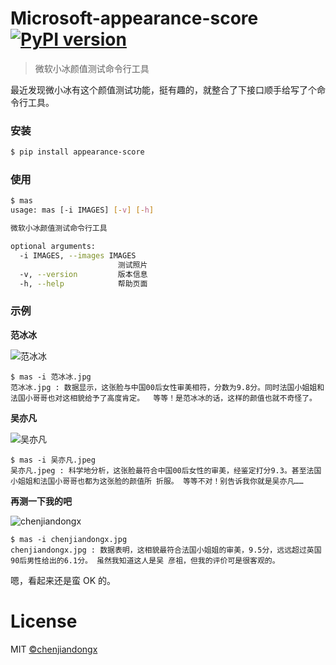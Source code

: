 # Microsoft-appearance-score [![PyPI version](https://badge.fury.io/py/appearance-score.svg)](https://badge.fury.io/py/appearance-score)

> 微软小冰颜值测试命令行工具

最近发现微小冰有这个颜值测试功能，挺有趣的，就整合了下接口顺手给写了个命令行工具。

### 安装

```bash
$ pip install appearance-score
```

### 使用
```bash
$ mas
usage: mas [-i IMAGES] [-v] [-h]

微软小冰颜值测试命令行工具

optional arguments:
  -i IMAGES, --images IMAGES
                        测试照片
  -v, --version         版本信息
  -h, --help            帮助页面
```

### 示例

**范冰冰**

![范冰冰](https://user-images.githubusercontent.com/19553554/39816061-b220e34e-53cc-11e8-83ae-e380f9fd6b61.jpg)
```
$ mas -i 范冰冰.jpg
范冰冰.jpg : 数据显示，这张脸与中国00后女性审美相符，分数为9.8分。同时法国小姐姐和法国小哥哥也对这相貌给予了高度肯定。  等等！是范冰冰的话，这样的颜值也就不奇怪了。
```

**吴亦凡**

![吴亦凡](https://user-images.githubusercontent.com/19553554/39816063-b2941616-53cc-11e8-86b3-983a15591112.jpeg)
```
$ mas -i 吴亦凡.jpeg
吴亦凡.jpeg : 科学地分析，这张脸最符合中国00后女性的审美，经鉴定打分9.3。甚至法国小姐姐和法国小哥哥也都为这张脸的颜值所 折服。 等等不对！别告诉我你就是吴亦凡……
```

**再测一下我的吧**

![chenjiandongx](https://user-images.githubusercontent.com/19553554/39816062-b2581f4e-53cc-11e8-8865-4dc538b34d8d.jpg)
```
$ mas -i chenjiandongx.jpg
chenjiandongx.jpg : 数据表明，这相貌最符合法国小姐姐的审美，9.5分，远远超过英国90后男性给出的6.1分。 虽然我知道这人是吴 彦祖，但我的评价可是很客观的。
```

嗯，看起来还是蛮 OK 的。


# License

MIT [©chenjiandongx](https://github.com/chenjiandongx)
